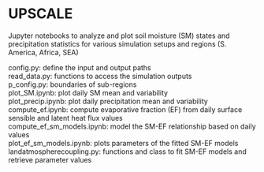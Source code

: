 # UPSCALE

Jupyter notebooks to analyze and plot soil moisture (SM) states and precipitation statistics for various simulation setups and regions (S. America, Africa, SEA)

config.py: define the input and output paths\
read_data.py: functions to access the simulation outputs\
p_config.py: boundaries of sub-regions\
plot_SM.ipynb: plot daily SM mean and variability\
plot_precip.ipynb: plot daily precipitation mean and variability\
compute_ef.ipynb: compute evaporative fraction (EF) from daily surface sensible and latent heat flux values\
compute_ef_sm_models.ipynb: model the SM-EF relationship based on daily values\
plot_ef_sm_models.ipynb: plots parameters of the fitted SM-EF models\
landatmospherecoupling.py: functions and class to fit SM-EF models and retrieve parameter values

